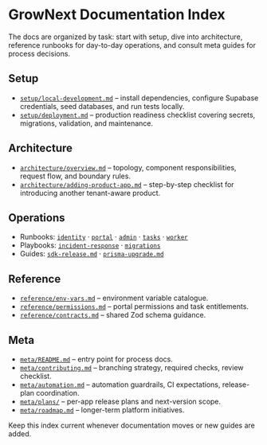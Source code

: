 # GrowNext Documentation Index

The docs are organized by task: start with setup, dive into architecture, reference
runbooks for day-to-day operations, and consult meta guides for process decisions.

## Setup

- [`setup/local-development.md`](setup/local-development.md) – install dependencies, configure Supabase credentials, seed databases, and run tests locally.
- [`setup/deployment.md`](setup/deployment.md) – production readiness checklist covering secrets, migrations, validation, and maintenance.

## Architecture

- [`architecture/overview.md`](architecture/overview.md) – topology, component responsibilities, request flow, and boundary rules.
- [`architecture/adding-product-app.md`](architecture/adding-product-app.md) – step-by-step checklist for introducing another tenant-aware product.

## Operations

- Runbooks: [`identity`](operations/runbooks/identity.md) · [`portal`](operations/runbooks/portal.md) · [`admin`](operations/runbooks/admin.md) · [`tasks`](operations/runbooks/tasks.md) · [`worker`](operations/runbooks/worker.md)
- Playbooks: [`incident-response`](operations/playbooks/incident-response.md) · [`migrations`](operations/playbooks/migrations.md)
- Guides: [`sdk-release.md`](operations/sdk-release.md) · [`prisma-upgrade.md`](operations/prisma-upgrade.md)

## Reference

- [`reference/env-vars.md`](reference/env-vars.md) – environment variable catalogue.
- [`reference/permissions.md`](reference/permissions.md) – portal permissions and task entitlements.
- [`reference/contracts.md`](reference/contracts.md) – shared Zod schema guidance.

## Meta

- [`meta/README.md`](meta/README.md) – entry point for process docs.
- [`meta/contributing.md`](meta/contributing.md) – branching strategy, required checks, review checklist.
- [`meta/automation.md`](meta/automation.md) – automation guardrails, CI expectations, release-plan coordination.
- [`meta/plans/`](meta/plans/README.md) – per-app release plans and next-version scope.
- [`meta/roadmap.md`](meta/roadmap.md) – longer-term platform initiatives.

Keep this index current whenever documentation moves or new guides are added.
